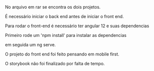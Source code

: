 No arquivo em rar se encontra os dois projetos. 

É necessário iniciar o back end antes de iniciar o front end.

Para rodar o front-end é necessário ter angular 12 e suas dependencias

Primeiro rode um 'npm install'  para instalar as dependencias 

em seguida um ng serve.

O projeto do front end foi feito pensando em mobile first. 

O storybook não foi finalizado por falta de tempo.



